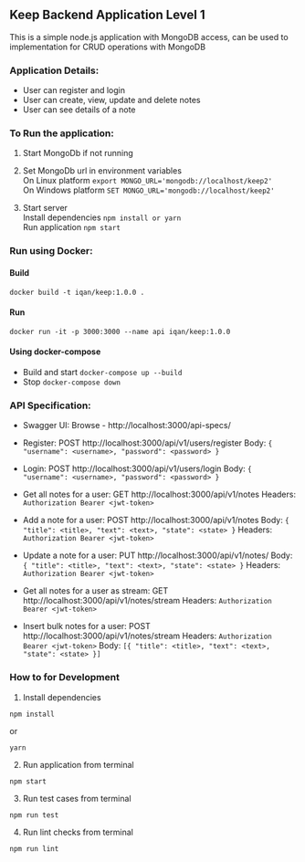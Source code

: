 ## Keep Backend Application Level 1
This is a simple node.js application with MongoDB access, can be used to implementation for CRUD operations with MongoDB

### Application Details:
- User can register and login
- User can create, view, update and delete notes
- User can see details of a note

### To Run the application:
1. Start MongoDb if not running

2. Set MongoDb url in environment variables <br/>
On Linux platform ```export MONGO_URL='mongodb://localhost/keep2'``` <br/>
On Windows platform ```SET MONGO_URL='mongodb://localhost/keep2' ```

3. Start server <br/>
Install dependencies ``` npm install or yarn ``` <br/>
Run application ``` npm start ```

### Run using Docker:
#### Build
```docker build -t iqan/keep:1.0.0 . ```
#### Run
```docker run -it -p 3000:3000 --name api iqan/keep:1.0.0 ```

#### Using docker-compose
- Build and start
```docker-compose up --build ```
- Stop
```docker-compose down ```

### API Specification:
- Swagger UI:
Browse - http://localhost:3000/api-specs/

- Register:
POST http://localhost:3000/api/v1/users/register
Body: ```{ "username": <username>, "password": <password> }```

- Login: 
POST http://localhost:3000/api/v1/users/login
Body: ```{ "username": <username>, "password": <password> }```

- Get all notes for a user: 
GET http://localhost:3000/api/v1/notes
Headers: ```Authorization Bearer <jwt-token>```

- Add a note for a user: 
POST http://localhost:3000/api/v1/notes
Body: ```{ "title": <title>, "text": <text>, "state": <state> }```
Headers: ```Authorization Bearer <jwt-token>```

- Update a note for a user: 
PUT http://localhost:3000/api/v1/notes/<noteId>
Body: ```{ "title": <title>, "text": <text>, "state": <state> }```
Headers: ```Authorization Bearer <jwt-token>```

- Get all notes for a user as stream: 
GET http://localhost:3000/api/v1/notes/stream
Headers: ```Authorization Bearer <jwt-token>```

- Insert bulk notes for a user: 
POST http://localhost:3000/api/v1/notes/stream
Headers: ```Authorization Bearer <jwt-token>```
Body: ```[{ "title": <title>, "text": <text>, "state": <state> }]```

### How to for Development

1. Install dependencies

```
npm install
```

or

```
yarn
```

2. Run application from terminal

```
npm start
```

3. Run test cases from terminal

```
npm run test
```

4. Run lint checks from terminal

```
npm run lint
```
